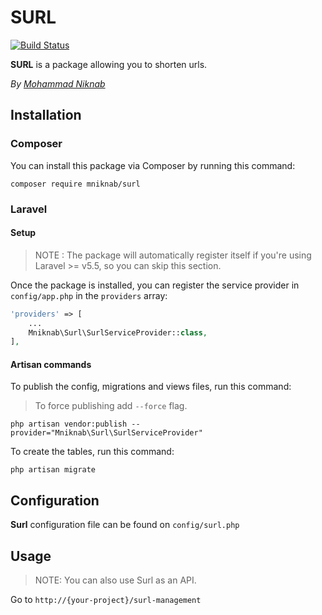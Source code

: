 # SURL
 
 [![Build Status](https://travis-ci.com/mniknab/surl.svg?branch=master)](https://travis-ci.com/mniknab/surl)

**SURL** is a package allowing you to shorten urls.

*By [Mohammad Niknab](https://github.com/mniknab)*
## Installation

### Composer

You can install this package via Composer by running this command: 

```
composer require mniknab/surl
```

### Laravel

#### Setup

>NOTE : The package will automatically register itself if you're using Laravel >= v5.5, so you can skip this section.

Once the package is installed, you can register the service provider in `config/app.php` in the `providers` array:
 
 ```php
 'providers' => [
     ...
     Mniknab\Surl\SurlServiceProvider::class,
 ],
 ```

#### Artisan commands

To publish the config, migrations and views files, run this command:
> To force publishing add `--force` flag.

```
php artisan vendor:publish --provider="Mniknab\Surl\SurlServiceProvider"
```

To create the tables, run this command:
```
php artisan migrate
```

## Configuration

**Surl** configuration file can be found on ``` config/surl.php ``` 

## Usage

> NOTE: You can also use Surl as an API.

Go to  `http://{your-project}/surl-management`


